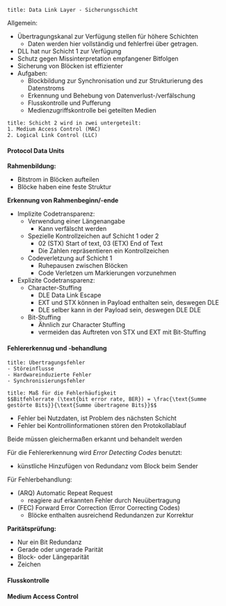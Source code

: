 ```ad-abstract
title: Data Link Layer - Sicherungsschicht
```

Allgemein:
- Übertragungskanal zur Verfügung stellen für höhere Schichten
	- Daten werden hier vollständig und fehlerfrei über getragen.
- DLL hat nur Schicht 1 zur Verfügung
- Schutz gegen Missinterpretation empfangener Bitfolgen
- Sicherung von Blöcken ist effizienter
- Aufgaben:
	- Blockbildung zur Synchronisation und zur Strukturierung des Datenstroms
	- Erkennung und Behebung von Datenverlust-/verfälschung
	- Flusskontrolle und Pufferung
	- Medienzugriffskontrolle bei geteilten Medien

```ad-abstract
title: Schicht 2 wird in zwei untergeteilt:
1. Medium Access Control (MAC)
2. Logical Link Control (LLC)
```

#### Protocol Data Units

**Rahmenbildung:**
- Bitstrom in Blöcken aufteilen
- Blöcke haben eine feste Struktur

**Erkennung von Rahmenbeginn/-ende**
- Implizite Codetransparenz:
	- Verwendung einer Längenangabe
		- Kann verfälscht werden
	- Spezielle Kontrollzeichen auf Schicht 1 oder 2
		- 02 (STX) Start of text, 03 (ETX) End of Text
		- Die Zahlen repräsentieren ein Kontrollzeichen
	- Codeverletzung auf Schicht 1
		- Ruhepausen zwischen Blöcken
		- Code Verletzen um Markierungen vorzunehmen
- Explizite Codetransparenz:
	- Character-Stuffing
		- DLE Data Link Escape
		- EXT und STX können in Payload enthalten sein, deswegen DLE
		- DLE selber kann in der Payload sein, deswegen DLE DLE
	- Bit-Stuffing
		- Ähnlich zur Character Stuffing
		- vermeiden das Auftreten von STX und EXT mit Bit-Stuffing

#### Fehlererkennug und -behandlung

```ad-note
title: Übertragungsfehler
- Störeinflusse
- Hardwareinduzierte Fehler
- Synchronisierungsfehler
```

```ad-info
title: Maß für die Fehlerhäufigkeit
$$Bitfehlerrate (\text{bit error rate, BER}) = \frac{\text{Summe gestörte Bits}}{\text{Summe übertragene Bits}}$$
```

- Fehler bei Nutzdaten, ist Problem des nächsten Schicht
- Fehler bei Kontrollinformationen stören den Protokollablauf

Beide müssen gleichermaßen erkannt und behandelt werden

Für die Fehlererkennung wird *Error Detecting Codes* benutzt:
- künstliche Hinzufügen von Redundanz vom Block beim Sender

Für Fehlerbehandlung:
- (ARQ) Automatic Repeat Request
	- reagiere auf erkannten Fehler durch Neuübertragung
- (FEC) Forward Error Correction (Error Correcting Codes)
	- Blöcke enthalten ausreichend Redundanzen zur Korrektur

**Paritätsprüfung:**
- Nur ein Bit Redundanz
- Gerade oder ungerade Parität
- Block- oder Längeparität
- Zeichen




#### Flusskontrolle

#### Medium Access Control